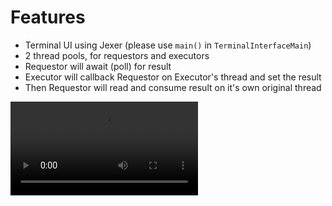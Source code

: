 # Features

- Terminal UI using Jexer (please use `main()` in `TerminalInterfaceMain`)
- 2 thread pools, for requestors and executors
- Requestor will await (poll) for result
- Executor will callback Requestor on Executor's thread and set the result
- Then Requestor will read and consume result on it's own original thread

![example.mp4](example.mp4)